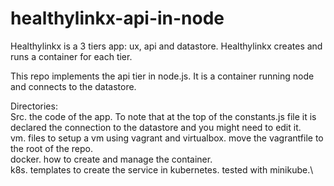 healthylinkx-api-in-node
========================
Healthylinkx is a 3 tiers app: ux, api and datastore. Healthylinkx creates and runs a container for each tier.

This repo implements the api tier in node.js. It is a container running node and connects to the datastore.

Directories:\
Src. the code of the app. To note that at the top of the constants.js file it is declared the connection to the datastore and you might need to edit it.\
vm. files to setup a vm using vagrant and virtualbox. move the vagrantfile to the root of the repo.\
docker. how to create and manage the container.\
k8s. templates to create the service in kubernetes. tested with minikube.\

